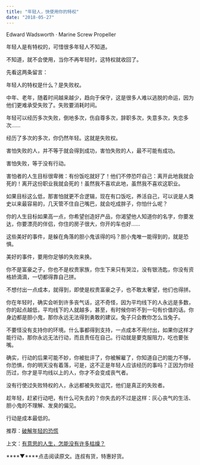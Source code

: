 ```yaml
---
title: "年轻人，快使用你的特权"
date: "2018-05-27"
---
```


Edward Wadsworth · Marine Screw Propeller

年轻人是有特权的，可惜很多年轻人不知道。

不知道，就不会使用，当你不再年轻时，这特权就收回了。

先看这两条留言：

年轻人的特权是什么？是失败权。

中年、老年，随着时间越来越少，趋向于保守，这是很多人难以逃脱的命运，因为他们更难承受失败了。失败要消耗时间。

年轻可以经历多次失败，倒地多次，伤自尊多次，辞职多次，失意多次，失恋多次……

经历了多次的多次，你仍然年轻。这就是失败权。

害怕失败的人，并不等于就会得到成功，害怕失败的人，最不可能有成功。

害怕失败，等于没有行动。

害怕者的人生目标很卑微：有份饭吃就好了！他们不停恐吓自己：离开此地我就会死的！离开这份职业我就会死的！虽然我不喜欢此地，虽然我不喜欢这职业。

如果目标这么低，那害怕就更不合逻辑，现在有口饭吃，养活自己，可以说是人类史以来最容易的，几天管不住自己嘴巴，就会吃成胖子，你怕什么呢？

你的人生目标如果高一点，你希望创造好产品，你渴望他人知道你的名字，你要发达，你要漂亮的伴侣，你住的房子很大，你开的车也好……

这些美好的事件，是躲在角落的胆小鬼该得的吗？胆小鬼唯一能得到的，就是恐惧。

美好的事件，要用你足够的失败来换。

你不是富豪之子，你也不是权贵家族，你生下来只有哭泣，没有银汤匙，你没有资格娇滴滴，一切都得靠自己拼。

不想付出一点成本，就得到，即使是权贵富豪之子，也不敢太奢望，他们也得拼。

你在年轻时，确实会听到许多丧气话，这不奇怪，因为平均线下的人永远是多数，你的起点越低，平均线下的人就越多，甚至，有时候你听不到一句有价值的话。你身边都是胆小鬼，那你永远无法得到勇敢的建议。兔子只会教你怎么当兔子。

不要怪没有支持你的环境。什么事都得到支持，一点成本不用付出，如果你这样才能行动，那你永远无法行动，而且责任在自己。行动就是要克服阻力，吃也要张嘴。

确实，行动的后果可能不妙，你被批评了，你被解雇了，你知道自己的能力不够，你恐惧，你的明天没有着落，可是，这不正是年轻人应该经历的事吗？正因为你经历过，你才是平均线以上的人，你才不会变成丧气者。

没有行使过失败特权的人，永远都被失败诅咒，他们是真正的失败者。

趁年轻，赶紧行动吧，有什么可失去的？你失去的不过是这样：灰心丧气的生活、胆小鬼的不理解、发臭的偏见。

行动是成本最低的。

推荐：[破解年轻的恐慌](http://mp.weixin.qq.com/s?__biz=MjM5NDU0Mjk2MQ==&mid=2651622924&idx=1&sn=8832c26ec1e13e12c1195b4af27088c9&chksm=bd7e0a128a098304cad9fcb7c19f2725b58869fbd7e7c9f294af8dce545f9f2f1f3b3549118b&scene=21#wechat_redirect)

上文：[有意思的人生，怎能没有许多枯燥？](http://mp.weixin.qq.com/s?__biz=MjM5NDU0Mjk2MQ==&mid=2651627971&idx=1&sn=8a4fd10511ad2eae68510b01b488b39b&chksm=bd7e25dd8a09accb2f4d3cea34d654fa539463eaceecd04e5859126ba4d3df840f37325eb934&scene=21#wechat_redirect)

****▼****点击阅读原文。连叔有货，特惠好货。
